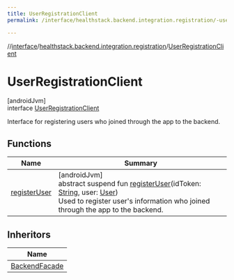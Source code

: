 ```yaml
---
title: UserRegistrationClient
permalink: /interface/healthstack.backend.integration.registration/-user-registration-client/index.html

---
```

//[interface](/bi_interface.html)/[healthstack.backend.integration.registration](../index.html)/[UserRegistrationClient](index.html)



# UserRegistrationClient



[androidJvm]\
interface [UserRegistrationClient](index.html)

Interface for registering users who joined through the app to the backend.



## Functions


| Name | Summary |
|---|---|
| [registerUser](register-user.html) | [androidJvm]<br>abstract suspend fun [registerUser](register-user.html)(idToken: [String](https://kotlinlang.org/api/latest/jvm/stdlib/kotlin/-string/index.html), user: [User](../-user/index.html))<br>Used to register user's information who joined through the app to the backend. |


## Inheritors


| Name |
|---|
| [BackendFacade](../../healthstack.backend.integration/-backend-facade/index.html) |

